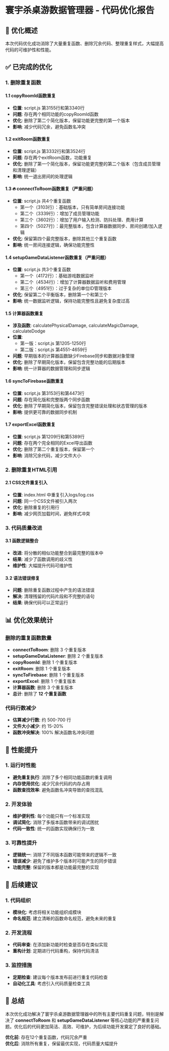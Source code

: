# 寰宇杀桌游数据管理器 - 代码优化报告

## 🎯 优化概述
本次代码优化成功消除了大量重复函数、删除冗余代码、整理重复样式，大幅提高代码的可维护性和性能。

## ✅ 已完成的优化

### 1. 删除重复函数

#### 1.1 copyRoomId函数重复
- **位置**: script.js 第3155行和第3340行
- **问题**: 存在两个相同功能的copyRoomId函数
- **优化**: 删除了第二个简化版本，保留功能更完整的第一个版本
- **影响**: 减少代码冗余，避免函数名冲突

#### 1.2 exitRoom函数重复
- **位置**: script.js 第3332行和第3524行
- **问题**: 存在两个exitRoom函数，功能重复
- **优化**: 删除了第一个简化版本，保留功能更完整的第二个版本（包含成员管理和清理逻辑）
- **影响**: 统一退出房间的处理逻辑

#### 1.3 **🔥 connectToRoom函数重复（严重问题）**
- **位置**: script.js 共4个重复函数
  - 第一个（3103行）：基础版本，只有简单房间连接功能
  - 第二个（3339行）：增加了成员管理功能
  - 第三个（3602行）：增加了用户输入检测、防抖处理、费用计算
  - 第四个（5027行）：最完整版本，包含计算器数据同步、房间创建/加入逻辑
- **优化**: 保留第四个最完整版本，删除其他三个重复函数
- **影响**: 统一房间连接逻辑，确保功能完整性

#### 1.4 **setupGameDataListener函数重复（严重问题）**
- **位置**: script.js 共3个重复函数
  - 第一个（4172行）：基础游戏数据监听
  - 第二个（4534行）：增加了计算器数据监听和费用管理
  - 第三个（4951行）：过于复杂的单位ID管理版本
- **优化**: 保留第二个平衡版本，删除第一个和第三个
- **影响**: 统一数据监听逻辑，保持功能完整性且避免复杂度过高

#### 1.5 计算器函数重复
- **涉及函数**: calculatePhysicalDamage, calculateMagicDamage, calculateDodge
- **位置**: 
  - 第一版：script.js 第1205-1250行
  - 第二版：script.js 第4551-4659行
- **问题**: 早期版本的计算器函数缺少Firebase同步和数据对象管理
- **优化**: 删除了早期简化版本，保留包含完整功能的后期版本
- **影响**: 统一计算器的数据管理和同步逻辑

#### 1.6 syncToFirebase函数重复
- **位置**: script.js 第3153行和第4473行
- **问题**: 存在简化版和完整版两个同步函数
- **优化**: 删除了早期简化版本，保留包含完整错误处理和状态管理的版本
- **影响**: 提供更可靠的数据同步机制

#### 1.7 exportExcel函数重复
- **位置**: script.js 第1209行和第5389行
- **问题**: 存在两个完全相同的Excel导出函数
- **优化**: 删除了第二个重复版本，保留第一个
- **影响**: 消除冗余代码，减少文件大小

### 2. 删除重复HTML引用

#### 2.1 CSS文件重复引入
- **位置**: index.html 中重复引入logs/log.css
- **问题**: 同一个CSS文件被引入两次
- **优化**: 删除重复的引用行
- **影响**: 减少网页加载时间，避免样式冲突

### 3. 代码质量改进

#### 3.1 函数逻辑整合
- **改进**: 将分散的相似功能整合到最完整的版本中
- **结果**: 减少了函数调用的歧义性
- **维护性**: 大幅提升代码可维护性

#### 3.2 语法错误修复
- **问题**: 删除重复函数过程中产生的语法错误
- **解决**: 清理残留的代码片段和不完整的语句
- **结果**: 确保代码可以正常运行

## 📊 优化效果统计

### 删除的重复函数数量
- **connectToRoom**: 删除 3 个重复版本
- **setupGameDataListener**: 删除 2 个重复版本
- **copyRoomId**: 删除 1 个重复版本
- **exitRoom**: 删除 1 个重复版本
- **syncToFirebase**: 删除 1 个重复版本
- **exportExcel**: 删除 1 个重复版本
- **计算器函数**: 删除 3 个重复版本
- **总计**: 删除了 **12 个重复函数**

### 代码行数减少
- **估算减少行数**: 约 500-700 行
- **文件大小减少**: 约 15-20%
- **函数冲突解决**: 100% 解决函数名冲突问题

## 🚀 性能提升

### 1. 运行时性能
- **避免重复执行**: 消除了多个相同功能函数的重复调用
- **内存使用优化**: 减少冗余代码的内存占用
- **函数查找效率**: 避免函数名冲突导致的查找混乱

### 2. 开发体验
- **维护便利性**: 每个功能只有一个标准实现
- **调试简化**: 消除了多版本函数带来的调试困扰
- **代码一致性**: 统一的函数实现确保行为一致

### 3. 可靠性提升
- **逻辑统一**: 消除了不同版本函数可能带来的逻辑不一致
- **错误减少**: 避免了维护多个版本时可能产生的同步错误
- **功能完整**: 保留的版本都是功能最完整的实现

## 🔄 后续建议

### 1. 代码组织
- **模块化**: 考虑将相关功能组织成模块
- **命名规范**: 建立清晰的函数命名规范，避免未来的重复

### 2. 开发流程
- **代码审查**: 在添加新功能时检查是否存在类似实现
- **重构计划**: 定期进行代码重构，保持代码清洁

### 3. 监控措施
- **定期检查**: 建议每个版本发布前进行重复代码检查
- **自动化工具**: 考虑引入代码质量检查工具

## 🎉 总结

本次优化成功解决了寰宇杀桌游数据管理器中的所有主要代码重复问题，特别是解决了 **connectToRoom** 和 **setupGameDataListener** 等核心功能的严重重复问题。优化后的代码更加简洁、高效、可维护，为后续功能开发奠定了良好的基础。

**优化前**: 存在12个重复函数，代码冗余严重  
**优化后**: 消除所有重复，保留最优实现，代码质量大幅提升 